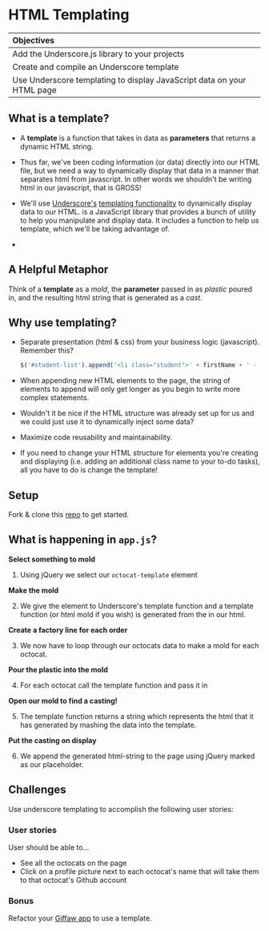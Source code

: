 # HTML Templating
| Objectives |
| :--- |
| Add the Underscore.js library to your projects |
| Create and compile an Underscore template |
| Use Underscore templating to display JavaScript data on your HTML page |

## What is a template?

* A **template** is a function that takes in data as **parameters** that returns a dynamic HTML string.

* Thus far, we've been coding information (or data) directly into our HTML file, but we need a way to dynamically display that data in a manner that separates html from javascript. In other words we shouldn't be writing html in our javascript, that is GROSS!

* We'll use [Underscore's](http://underscorejs.org/) [templating functionality](http://underscorejs.org/#template) to dynamically display data to our HTML.  is a JavaScript library that provides a bunch of utility to help you manipulate and display data. It includes a function to help us template, which we'll be taking advantage of.
* 
## A Helpful Metaphor

Think of a **template** as a *mold*, the **parameter** passed in as *plastic* poured in, and the resulting html string that is generated as a *cast*. 

## Why use templating?

* Separate presentation (html & css) from your business logic (javascript). Remember this?

  ```js
  $('#student-list').append('<li class="student">' + firstName + ' - ' + lastName + '</li>');
  ```

* When appending new HTML elements to the page, the string of elements to append will only get longer as you begin to write more complex statements.

* Wouldn't it be nice if the HTML structure was already set up for us and we could just use it to dynamically inject some data?

* Maximize code reusability and maintainability.

* If you need to change your HTML structure for elements you're creating and displaying (i.e. adding an additional class name to your to-do tasks), all you have to do is change the template!

## Setup

Fork & clone this [repo](https://github.com/sf-wdi-21/underscore_templating) to get started.

## What is happening in `app.js`?

**Select something to mold**

1) Using jQuery we select our `octocat-template` element 

**Make the mold**

2) We give the element to Underscore's template function and a template function (or html mold if you wish) is generated from the  in our html.

**Create a factory line for each order**

3) We now have to loop through our octocats data to make a mold for each octocat.

**Pour the plastic into the mold**

4) For each octocat call the template function and pass it in

**Open our mold to find a casting!**

5) The template function returns a string which represents the html that it has generated by mashing the data into the template.

**Put the casting on display**

6) We append the generated html-string to the page using jQuery marked as our placeholder.

## Challenges

Use underscore templating to accomplish the following user stories:

### User stories
User should be able to...

* See all the octocats on the page
* Click on a profile picture next to each octocat's name that will take them to that octocat's Github account

### Bonus

Refactor your [Giffaw app](https://github.com/sf-wdi-21/giffaw) to use a template.
